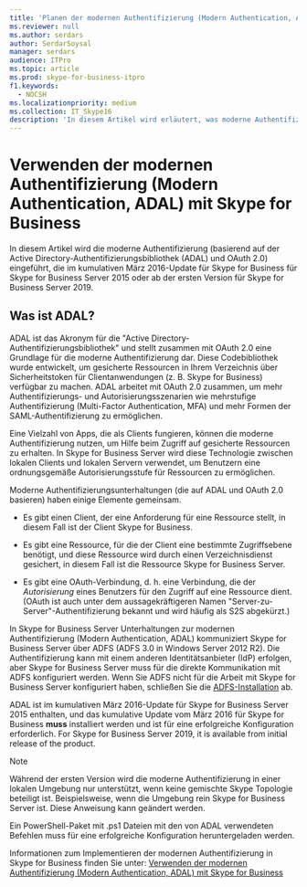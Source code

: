 ```yaml
---
title: 'Planen der modernen Authentifizierung (Modern Authentication, ADAL) mit Skype for Business'
ms.reviewer: null
ms.author: serdars
author: SerdarSoysal
manager: serdars
audience: ITPro
ms.topic: article
ms.prod: skype-for-business-itpro
f1.keywords:
  - NOCSH
ms.localizationpriority: medium
ms.collection: IT_Skype16
description: 'In diesem Artikel wird erläutert, was moderne Authentifizierung (basierend auf der Active Directory-Authentifizierungsbibliothek (ADAL) und OAuth 2.0) ist.'
---
```


# <a name="how-to-use-modern-authentication-adal-with-skype-for-business"></a>Verwenden der modernen Authentifizierung (Modern Authentication, ADAL) mit Skype for Business
 
In diesem Artikel wird die moderne Authentifizierung (basierend auf der Active Directory-Authentifizierungsbibliothek (ADAL) und OAuth 2.0) eingeführt, die im kumulativen März 2016-Update für Skype for Business für Skype for Business Server 2015 oder ab der ersten Version für Skype for Business Server 2019.
  
## <a name="what-is-adal"></a>Was ist ADAL?

ADAL ist das Akronym für die "Active Directory-Authentifizierungsbibliothek" und stellt zusammen mit OAuth 2.0 eine Grundlage für die moderne Authentifizierung dar. Diese Codebibliothek wurde entwickelt, um gesicherte Ressourcen in Ihrem Verzeichnis über Sicherheitstoken für Clientanwendungen (z. B. Skype for Business) verfügbar zu machen. ADAL arbeitet mit OAuth 2.0 zusammen, um mehr Authentifizierungs- und Autorisierungsszenarien wie mehrstufige Authentifizierung (Multi-Factor Authentication, MFA) und mehr Formen der SAML-Authentifizierung zu ermöglichen.
  
Eine Vielzahl von Apps, die als Clients fungieren, können die moderne Authentifizierung nutzen, um Hilfe beim Zugriff auf gesicherte Ressourcen zu erhalten. In Skype for Business Server wird diese Technologie zwischen lokalen Clients und lokalen Servern verwendet, um Benutzern eine ordnungsgemäße Autorisierungsstufe für Ressourcen zu ermöglichen.
  
Moderne Authentifizierungsunterhaltungen (die auf ADAL und OAuth 2.0 basieren) haben einige Elemente gemeinsam.
  
- Es gibt einen Client, der eine Anforderung für eine Ressource stellt, in diesem Fall ist der Client Skype for Business.
    
- Es gibt eine Ressource, für die der Client eine bestimmte Zugriffsebene benötigt, und diese Ressource wird durch einen Verzeichnisdienst gesichert, in diesem Fall ist die Ressource Skype for Business Server.
    
- Es gibt eine OAuth-Verbindung, d. h. eine Verbindung, die der  *Autorisierung*  eines Benutzers für den Zugriff auf eine Ressource dient. (OAuth ist auch unter dem aussagekräftigeren Namen "Server-zu-Server"-Authentifizierung bekannt und wird häufig als S2S abgekürzt.)
    
In Skype for Business Server Unterhaltungen zur modernen Authentifizierung (Modern Authentication, ADAL) kommuniziert Skype for Business Server über ADFS (ADFS 3.0 in Windows Server 2012 R2). Die Authentifizierung kann mit einem anderen Identitätsanbieter (IdP) erfolgen, aber Skype for Business Server muss für die direkte Kommunikation mit ADFS konfiguriert werden. Wenn Sie ADFS nicht für die Arbeit mit Skype for Business Server konfiguriert haben, schließen Sie die [ADFS-Installation](/previous-versions/windows/it-pro/windows-server-2008-R2-and-2008/dd727938(v=ws.10)) ab.
  
ADAL ist im kumulativen März 2016-Update für Skype for Business Server 2015 enthalten, und das kumulative Update vom März 2016 für Skype for Business **muss** installiert werden und ist für eine erfolgreiche Konfiguration erforderlich. For Skype for Business Server 2019, it is available from initial release of the product.
  
> [!NOTE]
> Während der ersten Version wird die moderne Authentifizierung in einer lokalen Umgebung nur unterstützt, wenn keine gemischte Skype Topologie beteiligt ist. Beispielsweise, wenn die Umgebung rein Skype for Business Server ist. Diese Anweisung kann geändert werden. 
  
Ein PowerShell-Paket mit .ps1 Dateien mit den von ADAL verwendeten Befehlen muss für eine erfolgreiche Konfiguration heruntergeladen werden.

Informationen zum Implementieren der modernen Authentifizierung in Skype for Business finden Sie unter: [Verwenden der modernen Authentifizierung (Modern Authentication, ADAL) mit Skype for Business](/microsoft-365/enterprise/hybrid-modern-auth-overview)